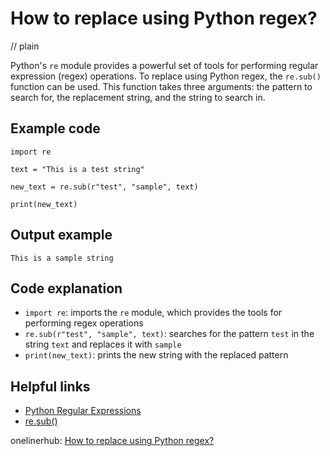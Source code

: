 # How to replace using Python regex?
// plain

Python's `re` module provides a powerful set of tools for performing regular expression (regex) operations. To replace using Python regex, the `re.sub()` function can be used. This function takes three arguments: the pattern to search for, the replacement string, and the string to search in.

## Example code

```
import re

text = "This is a test string"

new_text = re.sub(r"test", "sample", text)

print(new_text)
```

## Output example

```
This is a sample string
```

## Code explanation

- `import re`: imports the `re` module, which provides the tools for performing regex operations
- `re.sub(r"test", "sample", text)`: searches for the pattern `test` in the string `text` and replaces it with `sample`
- `print(new_text)`: prints the new string with the replaced pattern

## Helpful links
- [Python Regular Expressions](https://docs.python.org/3/library/re.html)
- [re.sub()](https://docs.python.org/3/library/re.html#re.sub)

onelinerhub: [How to replace using Python regex?](https://onelinerhub.com/python-regex/how-to-replace-using-python-regex)